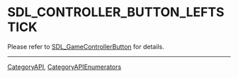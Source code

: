 # SDL_CONTROLLER_BUTTON_LEFTSTICK

Please refer to [SDL_GameControllerButton](SDL_GameControllerButton) for details.

----
[CategoryAPI](CategoryAPI), [CategoryAPIEnumerators](CategoryAPIEnumerators)

